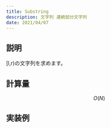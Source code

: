 ```yaml
---
title: Substring
description: 文字列 連続部分文字列
date: 2021/04/07
---
```


## 説明
[l,r)の文字列を求めます。


## 計算量
$$
O(N)
$$

## 実装例

```cpp import=/assets/Library/string/substr.cpp
```
